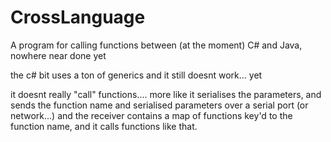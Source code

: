# CrossLanguage
A program for calling functions between (at the moment) C# and Java, nowhere near done yet

the c# bit uses a ton of generics and it still doesnt work... yet

it doesnt really "call" functions.... more like it serialises the parameters, and sends the function name and serialised parameters 
over a serial port (or network...) and the receiver contains a map of functions key'd to the function name, and it calls functions like that.
